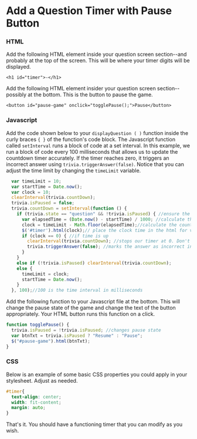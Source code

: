 # Add a Question Timer with Pause Button



### HTML

Add the following HTML element inside your question screen section--and probably at the top of the screen. This will be where your timer digits will be displayed.

```markup
<h1 id="timer">-</h1>
```

Add the following HTML element insider your question screen section--possibly at the bottom. This is the button to pause the game.

```markup
<button id="pause-game" onclick="togglePause();">Pause</button>
```

### Javascript

Add the code shown below to your `displayQuestion ( )` function inside the curly braces `{ }` of the function's code block. The Javascript function called `setInterval` runs a block of code at a set interval. In this example, we run a block of code every 100 milliseconds that allows us to update the countdown timer accurately. If the timer reaches zero, it triggers an incorrect answer using `trivia.triggerAnswer(false)`. Notice that you can adjust the time limit by changing the `timeLimit` variable.

```javascript
  var timeLimit = 10;
  var startTime = Date.now();
  var clock = 10;
  clearInterval(trivia.countDown);
  trivia.isPaused = false;
  trivia.countDown = setInterval(function () {
    if (trivia.state == "question" && !trivia.isPaused) { //ensure the user has not already answered
      var elapsedTime = (Date.now() - startTime) / 1000; //calculate the time elapsed
      clock = timeLimit - Math.floor(elapsedTime);//calculate the countdown w/o decimals
      $('#timer').html(clock);// place the clock time in the html for viewing
      if (clock == 0) { //if time is up
        clearInterval(trivia.countDown); //stops our timer at 0. Don't want -1 ...
        trivia.triggerAnswer(false); //marks the answer as incorrect in trivia library
      }
    }
    else if (!trivia.isPaused) clearInterval(trivia.countDown);
    else {
      timeLimit = clock;
      startTime = Date.now();
    }
  }, 100);//100 is the time interval in milliseconds
```

Add the following function to your Javascript file at the bottom. This will change the pause state of the game and change the text of the button appropriately. Your HTML button runs this function on a click.

```javascript
function togglePause() {
  trivia.isPaused = !trivia.isPaused; //changes pause state
  var btnTxt = trivia.isPaused ? "Resume" : "Pause";
  $("#pause-game").html(btnTxt);
}
```

### CSS

Below is an example of some basic CSS properties you could apply in your stylesheet. Adjust as needed.

```css
#timer{
  text-align: center;
  width: fit-content;
  margin: auto;
}
```

That's it. You should have a functioning timer that you can modify as you wish.

